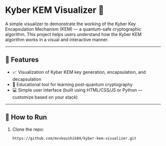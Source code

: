 # Kyber KEM Visualizer 🔐

A simple visualizer to demonstrate the working of the Kyber Key Encapsulation Mechanism (KEM) — a quantum-safe cryptographic algorithm. This project helps users understand how the Kyber KEM algorithm works in a visual and interactive manner.

---

## 🔧 Features

- 📈 Visualization of Kyber KEM key generation, encapsulation, and decapsulation
- 🧠 Educational tool for learning post-quantum cryptography
- 💻 Simple user interface (built using HTML/CSS/JS or Python — customize based on your stack)

---

## 🚀 How to Run

1. Clone the repo:
   ```bash
   https://github.com/mvskoushik04/kyber-kem-visualizer.git

